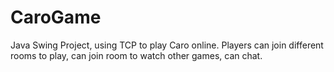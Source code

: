 # CaroGame
Java Swing Project, using TCP to play Caro online. Players can join different rooms to play, can join room to watch other games, can chat.
